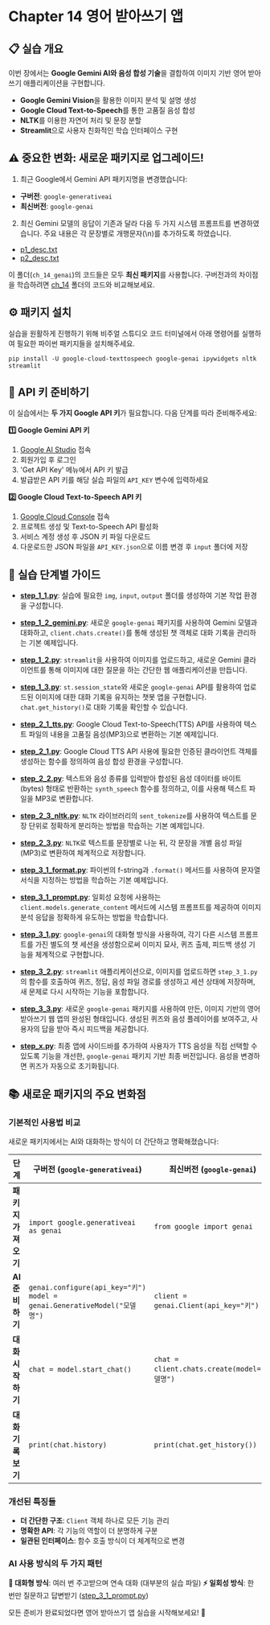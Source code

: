 # Chapter 14 영어 받아쓰기 앱

## 📋 실습 개요
이번 장에서는 **Google Gemini AI와 음성 합성 기술**을 결합하여 이미지 기반 영어 받아쓰기 애플리케이션을 구현합니다.
- **Google Gemini Vision**을 활용한 이미지 분석 및 설명 생성  
- **Google Cloud Text-to-Speech**를 통한 고품질 음성 합성
- **NLTK**를 이용한 자연어 처리 및 문장 분할
- **Streamlit**으로 사용자 친화적인 학습 인터페이스 구현

## ⚠️ 중요한 변화: 새로운 패키지로 업그레이드!

1. 최근 Google에서 Gemini API 패키지명을 변경했습니다:
- **구버전**: `google-generativeai` 
- **최신버전**: `google-genai` 

2. 최신 Gemini 모델의 응답이 기존과 달라 다음 두 가지 시스템 프롬프트를 변경하였습니다. 주요 내용은 각 문장별로 개행문자(\n)를 추가하도록 하였습니다.
- [p1_desc.txt](./input/p1_desc.txt)
- [p2_desc.txt](./input/p2_desc.txt)

이 폴더(`ch_14_genai`)의 코드들은 모두 **최신 패키지**를 사용합니다. 구버전과의 차이점을 학습하려면 [ch_14](../ch_14/) 폴더의 코드와 비교해보세요.

## ⚙️ 패키지 설치
실습을 원활하게 진행하기 위해 비주얼 스튜디오 코드 터미널에서 아래 명령어를 실행하여 필요한 파이썬 패키지들을 설치해주세요.

```shell
pip install -U google-cloud-texttospeech google-genai ipywidgets nltk streamlit
```

## 🔑 API 키 준비하기
이 실습에서는 **두 가지 Google API 키**가 필요합니다. 다음 단계를 따라 준비해주세요:

**1️⃣ Google Gemini API 키**
1. [Google AI Studio](https://aistudio.google.com/) 접속
2. 회원가입 후 로그인
3. 'Get API Key' 메뉴에서 API 키 발급
4. 발급받은 API 키를 해당 실습 파일의 `API_KEY` 변수에 입력하세요

**2️⃣ Google Cloud Text-to-Speech API 키**
1. [Google Cloud Console](https://console.cloud.google.com/) 접속
2. 프로젝트 생성 및 Text-to-Speech API 활성화
3. 서비스 계정 생성 후 JSON 키 파일 다운로드
4. 다운로드한 JSON 파일을 `API_KEY.json`으로 이름 변경 후 `input` 폴더에 저장

## 🚀 실습 단계별 가이드
*   **[step_1_1.py](step_1_1.py)**: 실습에 필요한 `img`, `input`, `output` 폴더를 생성하여 기본 작업 환경을 구성합니다.

*   **[step_1_2_gemini.py](step_1_2_gemini.py)**: 새로운 `google-genai` 패키지를 사용하여 Gemini 모델과 대화하고, `client.chats.create()`를 통해 생성된 챗 객체로 대화 기록을 관리하는 기본 예제입니다.

*   **[step_1_2.py](step_1_2.py)**: `streamlit`을 사용하여 이미지를 업로드하고, 새로운 Gemini 클라이언트를 통해 이미지에 대한 질문을 하는 간단한 웹 애플리케이션을 만듭니다.

*   **[step_1_3.py](step_1_3.py)**: `st.session_state`와 새로운 `google-genai` API를 활용하여 업로드된 이미지에 대한 대화 기록을 유지하는 챗봇 앱을 구현합니다. `chat.get_history()`로 대화 기록을 확인할 수 있습니다.

*   **[step_2_1_tts.py](step_2_1_tts.py)**: Google Cloud Text-to-Speech(TTS) API를 사용하여 텍스트 파일의 내용을 고품질 음성(MP3)으로 변환하는 기본 예제입니다.

*   **[step_2_1.py](step_2_1.py)**: Google Cloud TTS API 사용에 필요한 인증된 클라이언트 객체를 생성하는 함수를 정의하여 음성 합성 환경을 구성합니다.

*   **[step_2_2.py](step_2_2.py)**: 텍스트와 음성 종류를 입력받아 합성된 음성 데이터를 바이트(bytes) 형태로 반환하는 `synth_speech` 함수를 정의하고, 이를 사용해 텍스트 파일을 MP3로 변환합니다.

*   **[step_2_3_nltk.py](step_2_3_nltk.py)**: `NLTK` 라이브러리의 `sent_tokenize`를 사용하여 텍스트를 문장 단위로 정확하게 분리하는 방법을 학습하는 기본 예제입니다.

*   **[step_2_3.py](step_2_3.py)**: `NLTK`로 텍스트를 문장별로 나눈 뒤, 각 문장을 개별 음성 파일(MP3)로 변환하여 체계적으로 저장합니다.

*   **[step_3_1_format.py](step_3_1_format.py)**: 파이썬의 f-string과 `.format()` 메서드를 사용하여 문자열 서식을 지정하는 방법을 학습하는 기본 예제입니다.

*   **[step_3_1_prompt.py](step_3_1_prompt.py)**: 일회성 요청에 사용하는 `client.models.generate_content` 메서드에 시스템 프롬프트를 제공하여 이미지 분석 응답을 정확하게 유도하는 방법을 학습합니다.

*   **[step_3_1.py](step_3_1.py)**: `google-genai`의 대화형 방식을 사용하여, 각기 다른 시스템 프롬프트를 가진 별도의 챗 세션을 생성함으로써 이미지 묘사, 퀴즈 출제, 피드백 생성 기능을 체계적으로 구현합니다.

*   **[step_3_2.py](step_3_2.py)**: `streamlit` 애플리케이션으로, 이미지를 업로드하면 `step_3_1.py`의 함수를 호출하여 퀴즈, 정답, 음성 파일 경로를 생성하고 세션 상태에 저장하며, 새 문제로 다시 시작하는 기능을 포함합니다.

*   **[step_3_3.py](step_3_3.py)**: 새로운 `google-genai` 패키지를 사용하여 만든, 이미지 기반의 영어 받아쓰기 웹 앱의 완성된 형태입니다. 생성된 퀴즈와 음성 플레이어를 보여주고, 사용자의 답을 받아 즉시 피드백을 제공합니다.

*   **[step_x.py](step_x.py)**: 최종 앱에 사이드바를 추가하여 사용자가 TTS 음성을 직접 선택할 수 있도록 기능을 개선한, `google-genai` 패키지 기반 최종 버전입니다. 음성을 변경하면 퀴즈가 자동으로 초기화됩니다.

## 📚 새로운 패키지의 주요 변화점

### 기본적인 사용법 비교
새로운 패키지에서는 AI와 대화하는 방식이 더 간단하고 명확해졌습니다:

| 단계 | 구버전 (`google-generativeai`) | 최신버전 (`google-genai`) |
|---|---|---|
| **패키지 가져오기** | `import google.generativeai as genai` | `from google import genai` |
| **AI 준비하기** | `genai.configure(api_key="키")`<br>`model = genai.GenerativeModel("모델명")` | `client = genai.Client(api_key="키")` |
| **대화 시작하기** | `chat = model.start_chat()` | `chat = client.chats.create(model="모델명")` |
| **대화 기록 보기** | `print(chat.history)` | `print(chat.get_history())` |

### 개선된 특징들
- **더 간단한 구조**: `Client` 객체 하나로 모든 기능 관리
- **명확한 API**: 각 기능의 역할이 더 분명하게 구분
- **일관된 인터페이스**: 함수 호출 방식이 더 체계적으로 변경

### AI 사용 방식의 두 가지 패턴
**🔄 대화형 방식**: 여러 번 주고받으며 연속 대화 (대부분의 실습 파일)
**⚡ 일회성 방식**: 한 번만 질문하고 답변받기 ([step_3_1_prompt.py](step_3_1_prompt.py))

모든 준비가 완료되었다면 영어 받아쓰기 앱 실습을 시작해보세요! 🚀
